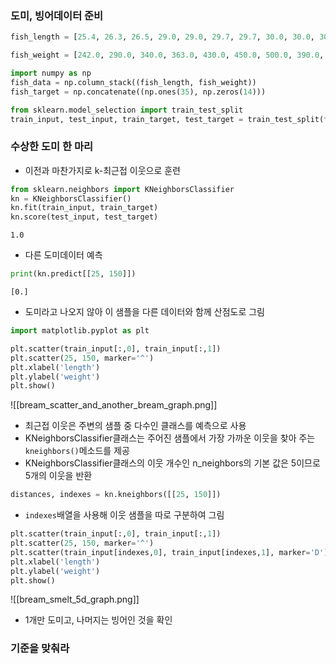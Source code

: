 
### 도미, 빙어데이터 준비
```python
fish_length = [25.4, 26.3, 26.5, 29.0, 29.0, 29.7, 29.7, 30.0, 30.0, 30.7, 31.0, 31.0, 31.5, 32.0, 32.0, 32.0, 33.0, 33.0, 33.5, 33.5, 34.0, 34.0, 34.5, 35.0, 35.0, 35.0, 35.0, 36.0, 36.0, 37.0, 38.5, 38.5, 39.5, 41.0, 41.0, 9.8, 10.5, 10.6, 11.0, 11.2, 11.3, 11.8, 11.8, 12.0, 12.2, 12.4, 13.0, 14.3, 15.0]

fish_weight = [242.0, 290.0, 340.0, 363.0, 430.0, 450.0, 500.0, 390.0, 450.0, 500.0, 475.0, 500.0, 500.0, 340.0, 600.0, 600.0, 700.0, 700.0, 610.0, 650.0, 575.0, 685.0, 620.0, 680.0, 700.0, 725.0, 720.0, 714.0, 850.0, 1000.0, 920.0, 955.0, 925.0, 975.0, 950.0, 6.7, 7.5, 7.0, 9.7, 9.8, 8.7, 10.0, 9.9, 9.8, 12.2, 13.4, 12.2, 19.7, 19.9]

import numpy as np
fish_data = np.column_stack((fish_length, fish_weight))
fish_target = np.concatenate((np.ones(35), np.zeros(14)))

from sklearn.model_selection import train_test_split
train_input, test_input, train_target, test_target = train_test_split(fish_data, fish_target, stratify=fish_target, random_state=42)
```

### 수상한 도미 한 마리
- 이전과 마찬가지로 k-최근접 이웃으로 훈련
```python
from sklearn.neighbors import KNeighborsClassifier
kn = KNeighborsClassifier()
kn.fit(train_input, train_target)
kn.score(test_input, test_target)
```
```
1.0
```
- 다른 도미데이터 예측
```python
print(kn.predict[[25, 150]])
```
```
[0.]
```
- 도미라고 나오지 않아 이 샘플을 다른 데이터와 함께 산점도로 그림
```python
import matplotlib.pyplot as plt

plt.scatter(train_input[:,0], train_input[:,1])
plt.scatter(25, 150, marker='^')
plt.xlabel('length')
plt.ylabel('weight')
plt.show()
```
![[bream_scatter_and_another_bream_graph.png]]

- 최근접 이웃은 주변의 샘플 중 다수인 클래스를 예측으로 사용
- KNeighborsClassifier클래스는 주어진 샘플에서 가장 가까운 이웃을 찾아 주는 `kneighbors()`메소드를 제공
- KNeighborsClassifier클래스의 이웃 개수인 n_neighbors의 기본 값은 5이므로 5개의 이웃을 반환
```python
distances, indexes = kn.kneighbors([[25, 150]])
```
- `indexes`배열을 사용해 이웃 샘플을 따로 구분하여 그림
```python
plt.scatter(train_input[:,0], train_input[:,1])
plt.scatter(25, 150, marker='^')
plt.scatter(train_input[indexes,0], train_input[indexes,1], marker='D')
plt.xlabel('length')
plt.ylabel('weight')
plt.show()
```
![[bream_smelt_5d_graph.png]]
- 1개만 도미고, 나머지는 빙어인 것을 확인

### 기준을 맞춰라
